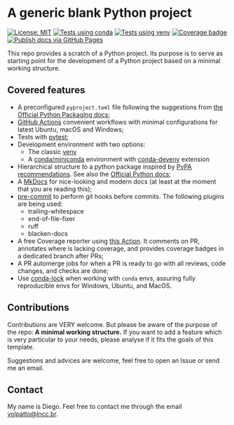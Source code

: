 # A generic blank Python project

[![License: MIT](https://img.shields.io/badge/License-MIT-yellow.svg)](https://opensource.org/licenses/MIT)
[![Tests using conda](https://github.com/volpatto/blank-python-project/actions/workflows/tests-conda.yml/badge.svg)](https://github.com/volpatto/blank-python-project/actions/workflows/tests-conda.yml)
[![Tests using venv](https://github.com/volpatto/blank-python-project/actions/workflows/tests-venv.yml/badge.svg)](https://github.com/volpatto/blank-python-project/actions/workflows/tests-venv.yml)
[![Coverage badge](https://raw.githubusercontent.com/volpatto/blank-python-project/python-coverage-comment-action-data/badge.svg)](https://htmlpreview.github.io/?https://github.com/volpatto/blank-python-project/blob/python-coverage-comment-action-data/htmlcov/index.html)
[![Publish docs via GitHub Pages](https://github.com/volpatto/blank-python-project/actions/workflows/publish-docs.yml/badge.svg)](https://github.com/volpatto/blank-python-project/actions/workflows/publish-docs.yml)

This repo provides a scratch of a Python project. Its purpose is to serve as starting point for the development of a Python project based on a minimal working structure.

## Covered features

* A preconfigured `pyproject.toml` file following the suggestions from [the Official Python Packaging docs](https://packaging.python.org/en/latest/guides/writing-pyproject-toml/);
* [GitHub Actions](https://github.com/features/actions) convenient workflows with minimal configurations for latest Ubuntu, macOS and Windows;
* Tests with [pytest](https://docs.pytest.org/en/latest/);
* Development environment with two options:
    * The classic [venv](https://docs.python.org/3.12/library/venv.html)
    * A [conda/miniconda](https://conda.io/en/latest/) environment with [conda-devenv](https://github.com/ESSS/conda-devenv) extension
* Hierarchical structure to a python package inspired by [PyPA recommendations](https://github.com/pypa/sampleproject). See also the [Official Python docs](https://packaging.python.org/en/latest/guides/distributing-packages-using-setuptools/);
* A [MkDocs](https://www.mkdocs.org/) for nice-looking and modern docs (at least at the moment that you are reading this);
* [pre-commit](https://pre-commit.com/) to perform git hooks before commits. The following plugins are being used:
    - trailing-whitespace
    - end-of-file-fixer
    - ruff
    - blacken-docs
* A free Coverage reporter using [this Action](https://github.com/py-cov-action/python-coverage-comment-action/tree/main). It comments on PR, annotates where is lacking coverage, and provides coverage badges in a dedicated branch after PRs;
* A PR automerge jobs for when a PR is ready to go with all reviews, code changes, and checks are done;
* Use [conda-lock](https://github.com/conda/conda-lock) when working with `conda` envs, assuring fully reproducible envs for Windows, Ubuntu, and MacOS.

## Contributions

Contributions are VERY welcome. But please be aware of the purpose of the repo: **A minimal working structure.** If you want to add a feature which is very particular to your needs, please analyse if it fits the goals of this template.

Suggestions and advices are welcome, feel free to open an Issue or send me an email.

## Contact

My name is Diego. Feel free to contact me through the email <volpatto@lncc.br>.
